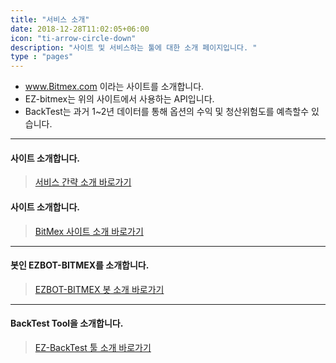 ```yaml
---
title: "서비스 소개"
date: 2018-12-28T11:02:05+06:00
icon: "ti-arrow-circle-down"
description: "사이트 및 서비스하는 툴에 대한 소개 페이지입니다. "
type : "pages"
---
```



- www.Bitmex.com 이라는 사이트를 소개합니다.</br>
- EZ-bitmex는 위의 사이트에서 사용하는 API입니다.</br>
- BackTest는 과거 1~2년 데이터를 통해 옵션의 수익 및 청산위험도를 예측할수 있습니다.


---

#### 사이트 소개합니다.

>[서비스 간략 소개 바로가기](/1_intro/0start/)




#### 사이트 소개합니다.

>[BitMex 사이트 소개 바로가기](/1_intro/1_bitmex/)

---

#### 봇인 EZBOT-BITMEX를 소개합니다.

>[EZBOT-BITMEX 봇 소개 바로가기](/1_intro/2_bot/)

---

#### BackTest Tool을 소개합니다.

>[EZ-BackTest 툴 소개 바로가기](/1_intro/3_tool/)
